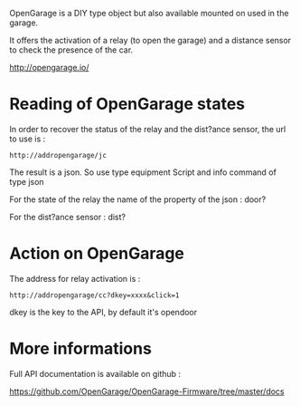 OpenGarage is a DIY type object but also available mounted on
used in the garage.

It offers the activation of a relay (to open the garage) and a
distance sensor to check the presence of the car.

<http://opengarage.io/>

Reading of OpenGarage states 
===============================

In order to recover the status of the relay and the dist?ance sensor, the url to
use is :

    http://addropengarage/jc

The result is a json. So use type equipment
Script and info command of type json

For the state of the relay the name of the property of the json : door?

For the dist?ance sensor : dist?

Action on OpenGarage 
========================

The address for relay activation is :

    http://addropengarage/cc?dkey=xxxx&click=1

dkey is the key to the API, by default it's opendoor

More informations 
============

Full API documentation is available on github :

<https://github.com/OpenGarage/OpenGarage-Firmware/tree/master/docs>
